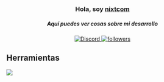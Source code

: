 

<h3 align="center">Hola, soy <a href="https://github.com/nixtcom">nixtcom</a></h3>
<h5 align="center">Aquí puedes ver cosas sobre mi desarrollo</h5>

<p align="center">
  <a href="https://discord.gg/nixtcom"><img alt="Discord" title="Discord" src="https://img.shields.io/badge/-Discord-7289DA?style=for-the-badge&logo=discord&logoColor=white"/>
   <a href="https://github.com/Nixtcom"><img alt="followers" title="Sigueme en Github" src="https://img.shields.io/github/followers/nixtcom?color=236ad3&style=for-the-badge&logo=github&label=Follow"/></a>
 </p>
 
## Herramientas
<p align="left"> <a href="https://github.com/nixtcom"><img src="https://skillicons.dev/icons?i=vscode,python,discord,nodejs,discordjs"> </a> </p>





